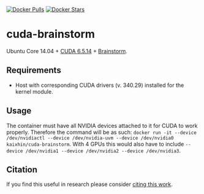 [![Docker Pulls](https://img.shields.io/docker/pulls/kaixhin/cuda-brainstorm.svg)](https://hub.docker.com/r/kaixhin/cuda-brainstorm/)
[![Docker Stars](https://img.shields.io/docker/stars/kaixhin/cuda-brainstorm.svg)](https://hub.docker.com/r/kaixhin/cuda-brainstorm/)

cuda-brainstorm
===============
Ubuntu Core 14.04 + [CUDA 6.5.14](http://www.nvidia.com/object/cuda_home_new.html) + [Brainstorm](https://github.com/IDSIA/brainstorm).

Requirements
------------

- Host with corresponding CUDA drivers (v. 340.29) installed for the kernel module.

Usage
-----
The container must have all NVIDIA devices attached to it for CUDA to work properly.
Therefore the command will be as such: `docker run -it --device /dev/nvidiactl --device /dev/nvidia-uvm --device /dev/nvidia0 kaixhin/cuda-brainstorm`.
With 4 GPUs this would also have to include `--device /dev/nvidia1 --device /dev/nvidia2 --device /dev/nvidia3`.

Citation
--------
If you find this useful in research please consider [citing this work](https://github.com/Kaixhin/dockerfiles/blob/master/CITATION.md).
